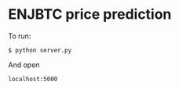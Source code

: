 ENJBTC price prediction
===================
To run:

    $ python server.py

And open

    localhost:5000
